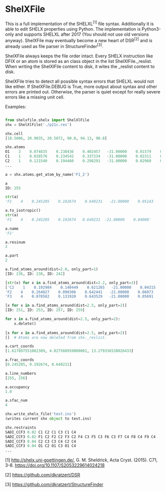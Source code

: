 # ShelXFile

This is a full implementation of the SHELXL<sup>[1]</sup> file syntax. Additionally it is able to edit SHELX properties using Python.
The implementation is Python3-only and supports SHELXL after 2017 (You should not use old versions anyway).
ShelXFile may eventually become a new heart of DSR<sup>[2]</sup> and is already used as file parser in StructureFinder<sup>[3]</sup>.

ShelXFile always keeps the file order intact. Every SHELX instruction like DFIX or an atom is stored as an class object in the list ShelXlFile.\_reslist. When writing the ShelXlFile content to disk, it wites the \_reslist content to disk.

ShelXFile tries to detect all possible syntax errors that SHELXL would not like either. If ShelXFile.DEBUG is True, more output about syntax and other errors are printed out. Otherwise, the parser is quiet except for really severe errors like a missing unit cell.

Examples:
```python

from shelxfile.shelx import ShelXlFile
shx = ShelXlFile('./p21c.res')

shx.cell
[10.5086, 20.9035, 20.5072, 90.0, 94.13, 90.0]

shx.atoms
O1    3    0.074835    0.238436    0.402457   -31.00000    0.01579    0.03095      0.01852   -0.00468   -0.00210    0.01153
C1    1    0.028576    0.234542    0.337234   -31.00000    0.02311    0.03617      0.01096   -0.01000    0.00201    0.00356
C2    1    0.121540    0.194460    0.298291   -31.00000    0.02960    0.04586      0.01555   -0.00485   -0.00023    0.01102
...

a = shx.atoms.get_atom_by_name('F1_2')

a
ID: 255

str(a)
'F1    4    0.245205    0.192674    0.649231   -21.00000    0.05143    0.03826      0.03193   -0.00579   -0.01865   -0.00485'

a.to_isotropic()
str(a)
'F1    4    0.245205    0.192674   0.649231  -21.00000    0.04000'

a.name
'F1'

a.resinum
2

a.part
2

a.find_atoms_around(dist=2.0, only_part=1)
[ID: 236, ID: 238, ID: 242]

[str(x) for x in a.find_atoms_around(dist=2.2, only_part=2)]
['C2    1    0.192984    0.140449    0.621265   -21.00000    0.04315    0.02747      0.02385    0.00686   -0.00757    0.00126', 
'F2    4    0.264027    0.090306    0.642441   -21.00000    0.06073    0.04450      0.03972    0.01630   -0.01260    0.01460', 
'F3    4    0.078582    0.131920    0.643529   -21.00000    0.05691    0.04955      0.03374    0.01040    0.01881    0.00375']

[x for x in a.find_atoms_around(dist=2.5, only_part=2)]
[ID: 251, ID: 253, ID: 257, ID: 259]

for x in a.find_atoms_around(dist=2.5, only_part=2):
    x.delete()
    
[x for x in a.find_atoms_around(dist=2.5, only_part=2)]
[]  # Atoms are now deleted from shx._reslist.

a.cart_coords
[1.617897551082389, 4.027560959000001, 13.279336538026433]

a.frac_coords
[0.245205, 0.192674, 0.649231]

a.line_numbers
[255, 256]

a.occupancy
1.0

a.sfac_num
4

shx.write_shelx_file('test.ins')
(writes current shx object to test.ins)

shx.restraints
SADI_CCF3 0.02 C1 C2 C1 C3 C1 C4
SADI_CCF3 0.02 F1 C2 F2 C2 F3 C2 F4 C3 F5 C3 F6 C3 F7 C4 F8 C4 F9 C4
SADI_CCF3 0.04 C2 C3 C3 C4 C2 C4
SADI_CCF3 0.04 O1 C2 O1 C3 O1 C4
...
```

[1] http://shelx.uni-goettingen.de/, G. M. Sheldrick, Acta Cryst. (2015). C71, 3-8. 
    https://doi.org/10.1107/S2053229614024218

[2] https://github.com/dkratzert/DSR

[3] https://github.com/dkratzert/StructureFinder


